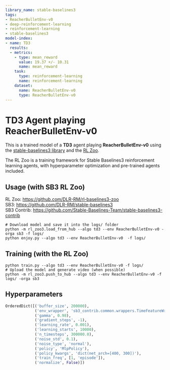 ```yaml
---
library_name: stable-baselines3
tags:
- ReacherBulletEnv-v0
- deep-reinforcement-learning
- reinforcement-learning
- stable-baselines3
model-index:
- name: TD3
  results:
  - metrics:
    - type: mean_reward
      value: 19.37 +/- 10.31
      name: mean_reward
    task:
      type: reinforcement-learning
      name: reinforcement-learning
    dataset:
      name: ReacherBulletEnv-v0
      type: ReacherBulletEnv-v0
---
```


# **TD3** Agent playing **ReacherBulletEnv-v0**
This is a trained model of a **TD3** agent playing **ReacherBulletEnv-v0**
using the [stable-baselines3 library](https://github.com/DLR-RM/stable-baselines3)
and the [RL Zoo](https://github.com/DLR-RM/rl-baselines3-zoo).

The RL Zoo is a training framework for Stable Baselines3
reinforcement learning agents,
with hyperparameter optimization and pre-trained agents included.

## Usage (with SB3 RL Zoo)

RL Zoo: https://github.com/DLR-RM/rl-baselines3-zoo<br/>
SB3: https://github.com/DLR-RM/stable-baselines3<br/>
SB3 Contrib: https://github.com/Stable-Baselines-Team/stable-baselines3-contrib

```
# Download model and save it into the logs/ folder
python -m rl_zoo3.load_from_hub --algo td3 --env ReacherBulletEnv-v0 -orga sb3 -f logs/
python enjoy.py --algo td3 --env ReacherBulletEnv-v0  -f logs/
```

## Training (with the RL Zoo)
```
python train.py --algo td3 --env ReacherBulletEnv-v0 -f logs/
# Upload the model and generate video (when possible)
python -m rl_zoo3.push_to_hub --algo td3 --env ReacherBulletEnv-v0 -f logs/ -orga sb3
```

## Hyperparameters
```python
OrderedDict([('buffer_size', 200000),
             ('env_wrapper', 'sb3_contrib.common.wrappers.TimeFeatureWrapper'),
             ('gamma', 0.98),
             ('gradient_steps', -1),
             ('learning_rate', 0.001),
             ('learning_starts', 10000),
             ('n_timesteps', 300000.0),
             ('noise_std', 0.1),
             ('noise_type', 'normal'),
             ('policy', 'MlpPolicy'),
             ('policy_kwargs', 'dict(net_arch=[400, 300])'),
             ('train_freq', [1, 'episode']),
             ('normalize', False)])
```
